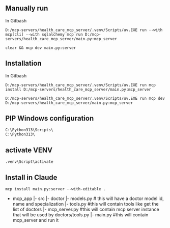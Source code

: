 ## Manually run 

In Gitbash
```
D:/mcp-servers/health_care_mcp_server/.venv/Scripts/uv.EXE run --with mcp[cli] --with sqlalchemy mcp run D:/mcp-servers/health_care_mcp_server/main.py:mcp_server

clear && mcp dev main.py:server
```

## Installation
In Gitbash
```
D:/mcp-servers/health_care_mcp_server/.venv/Scripts/uv.EXE run mcp install D:/mcp-servers/health_care_mcp_server/main.py:mcp_server

D:/mcp-servers/health_care_mcp_server/.venv/Scripts/uv.EXE run mcp dev D:/mcp-servers/health_care_mcp_server/main.py:mcp_server
```

## PIP Windows configuration
```
C:\Python313\Scripts\
C:\Python313\
```

## activate VENV
```
.venv\Script\activate
```

## Install in Claude
```
mcp install main.py:server --with-editable .
```

- mcp_app
|- src
    |- doctor
        |- models.py # this will have a doctor model id, name and specialization
        |- tools.py #this will contain tools like get the list of doctors
    |- mcp_server.py #this will contain mcp server instance that will be used by doctors/tools.py
|- main.py #this will contain mcp_server and run it
